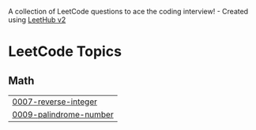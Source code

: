 A collection of LeetCode questions to ace the coding interview! - Created using [LeetHub v2](https://github.com/arunbhardwaj/LeetHub-2.0)
<!---LeetCode Topics Start-->
# LeetCode Topics
## Math
|  |
| ------- |
| [0007-reverse-integer](https://github.com/varsha-kushwaha123/DSA-JAVA/tree/master/0007-reverse-integer) |
| [0009-palindrome-number](https://github.com/varsha-kushwaha123/DSA-JAVA/tree/master/0009-palindrome-number) |
<!---LeetCode Topics End-->